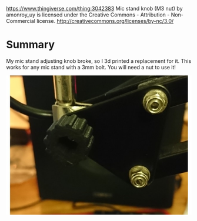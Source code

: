 https://www.thingiverse.com/thing:3042383
Mic stand knob (M3 nut) by amonroy_uy is licensed under the Creative Commons - Attribution - Non-Commercial license.
http://creativecommons.org/licenses/by-nc/3.0/

# Summary
My mic stand adjusting knob broke, so I 3d printed a replacement for it. 
This works for any mic stand with a 3mm bolt. 
You will need a nut to use it!

![Image of printed piece](images/014ebc5fd6de387a6939ae9127d41208_preview_featured.jpg)

